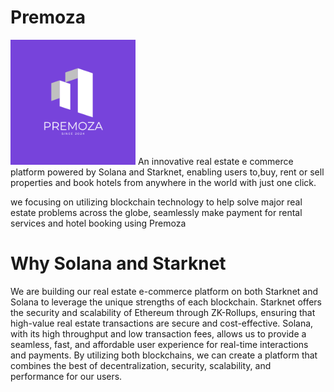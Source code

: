 # Premoza

<img src="1.png" width="200px" length="300px">
An innovative real estate e commerce platform powered by Solana and Starknet, enabling users to,buy, rent or sell properties and book hotels from anywhere in the world with just one click.

we focusing on utilizing blockchain technology to help solve major real estate problems across the globe, seamlessly make payment for rental services and hotel booking using Premoza 


# Why Solana and Starknet

We are building our real estate e-commerce platform on both Starknet and Solana to leverage the unique strengths of each blockchain. Starknet offers the security and scalability of Ethereum through ZK-Rollups, ensuring that high-value real estate transactions are secure and cost-effective. Solana, with its high throughput and low transaction fees, allows us to provide a seamless, fast, and affordable user experience for real-time interactions and payments. By utilizing both blockchains, we can create a platform that combines the best of decentralization, security, scalability, and performance for our users.



